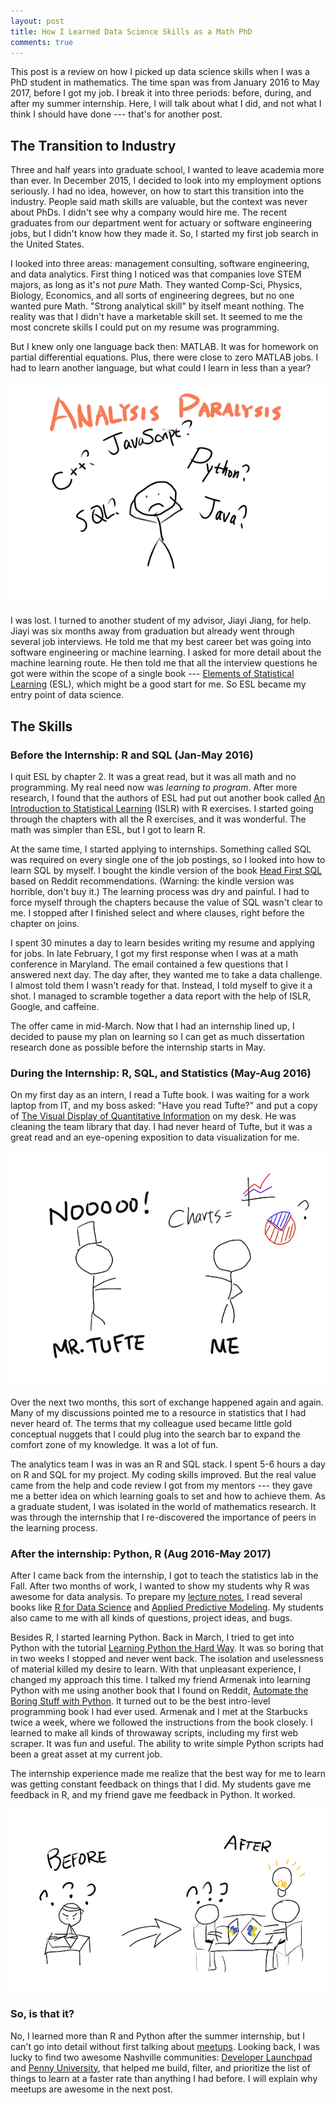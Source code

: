 ```yaml
---
layout: post
title: How I Learned Data Science Skills as a Math PhD
comments: true
---
```


This post is a review on how I picked up data science skills when I was a PhD student in mathematics. The time span was from January 2016  to May 2017, before I got my job. I break it into three periods: before, during, and after my summer internship. Here, I will talk about what I did, and not what I think I should have done --- that's for another post.

## The Transition to Industry

Three and half years into graduate school, I wanted to leave academia more than ever. In December 2015, I decided to look into my employment options seriously. I had no idea, however, on how to start this transition into the industry. People said math skills are valuable, but the context was never about PhDs. I didn't see why a company would hire me. The recent graduates from our department went for actuary or software engineering jobs, but I didn't know how they made it. So, I started my first job search in the United States.

I looked into three areas: management consulting, software engineering, and data analytics. First thing I noticed was that companies love STEM majors, as long as it's not *pure* Math. They wanted Comp-Sci, Physics, Biology, Economics, and all sorts of engineering degrees, but no one wanted pure Math. "Strong analytical skill" by itself meant nothing. The reality was that I didn't have a marketable skill set. It seemed to me the most concrete skills I could put on my resume was programming.

But I knew only one language back then: MATLAB. It was for homework on partial differential equations. Plus, there were close to zero MATLAB jobs. I had to learn another language, but what could I learn in less than a year?

![analysis-paralysis](/figure/source/2017-10-14-learning-skills-for-data-science/analysis-paralysis.png)

I was lost. I turned to another student of my advisor, Jiayi Jiang, for help. Jiayi was six months away from graduation but already went through several job interviews. He told me that my best career bet was going into software engineering or machine learning. I asked for more detail about the machine learning route. He then told me that all the interview questions he got were within the scope of a single book --- [Elements of Statistical Learning](https://web.stanford.edu/~hastie/ElemStatLearn/) (ESL), which might be a good start for me. So ESL became my entry point of data science.

## The Skills
### Before the Internship: R and SQL (Jan-May 2016)

I quit ESL by chapter 2. It was a great read, but it was all math and no programming. My real need now was *learning to program*. After more research, I found that the authors of ESL had put out another book called [An Introduction to Statistical Learning](http://www-bcf.usc.edu/~gareth/ISL/) (ISLR) with R exercises. I started going through the chapters with all the R exercises, and it was wonderful. The math was simpler than ESL, but I got to learn R.

At the same time, I started applying to internships. Something called SQL was required on every single one of the job postings, so I looked into how to learn SQL by myself. I bought the kindle version of the book [Head First SQL](http://shop.oreilly.com/product/9780596526849.do) based on Reddit recommendations. (Warning: the kindle version was horrible, don't buy it.) The learning process was dry and painful. I had to force myself through the chapters because the value of SQL wasn't clear to me. I stopped after I finished select and where clauses, right before the chapter on joins.

I spent 30 minutes a day to learn besides writing my resume and applying for jobs. In late February, I got my first response when I was at a math conference in Maryland. The email contained a few questions that I answered next day. The day after, they wanted me to take a data challenge. I almost told them I wasn't ready for that. Instead, I told myself to give it a shot. I managed to scramble together a data report with the help of ISLR, Google, and caffeine.

The offer came in mid-March. Now that I had an internship lined up, I decided to pause my plan on learning so I can get as much dissertation research done as possible before the internship starts in May.

### During the Internship: R, SQL, and Statistics (May-Aug 2016)

On my first day as an intern, I read a Tufte book. I was waiting for a work laptop from IT, and my boss asked: "Have you read Tufte?" and put a copy of [The Visual Display of Quantitative Information](https://www.amazon.com/Visual-Display-Quantitative-Information/dp/1930824130) on my desk. He was cleaning the team library that day. I had never heard of Tufte, but it was a great read and an eye-opening exposition to data visualization for me.

![tufte](/figure/source/2017-10-14-learning-skills-for-data-science/mr-tufte.png)

Over the next two months, this sort of exchange happened again and again. Many of my discussions pointed me to a resource in statistics that I had never heard of. The terms that my colleague used became little gold conceptual nuggets that I could plug into the search bar to expand the comfort zone of my knowledge. It was a lot of fun.

The analytics team I was in was an R and SQL stack. I spent 5-6 hours a day on R and SQL for my project. My coding skills improved. But the real value came from the help and code review I got from my mentors --- they gave me a better idea on which learning goals to set and how to achieve them. As a graduate student, I was isolated in the world of mathematics research. It was through the internship that I re-discovered the importance of peers in the learning process.

### After the internship: Python, R (Aug 2016-May 2017)

After I came back from the internship, I got to teach the statistics lab in the Fall. After two months of work, I wanted to show my students why R was awesome for data analysis. To prepare my [lecture notes](https://github.com/changhsinlee/RLabNotes), I read several books like [R for Data Science](http://r4ds.had.co.nz/) and [Applied Predictive Modeling](http://appliedpredictivemodeling.com/). My students also came to me with all kinds of questions, project ideas, and bugs.

Besides R, I started learning Python. Back in March, I tried to get into Python with the tutorial [Learning Python the Hard Way](https://learnpythonthehardway.org/). It was so boring that in two weeks I stopped and never went back. The isolation and uselessness of material killed my desire to learn. With that unpleasant experience, I changed my approach this time. I talked my friend Armenak into learning Python with me using another book that I found on Reddit, [Automate the Boring Stuff with Python](https://automatetheboringstuff.com/). It turned out to be the best intro-level programming book I had ever used. Armenak and I met at the Starbucks twice a week, where we followed the instructions from the book closely. I learned to make all kinds of throwaway scripts, including my first web scraper. It was fun and useful. The ability to write simple Python scripts had been a great asset at my current job.

The internship experience made me realize that the best way for me to learn was getting constant feedback on things that I did. My students gave me feedback in R, and my friend gave me feedback in Python. It worked.

![peer-feedback](/figure/source/2017-10-14-learning-skills-for-data-science/feedback.png)

### So, is that it?

No, I learned more than R and Python after the summer internship, but I can't go into detail without first talking about [meetups](https://www.meetup.com/). Looking back, I was lucky to find two awesome Nashville communities: [Developer Launchpad](https://www.meetup.com/Developer-Launchpad-Nashville/) and [Penny University](https://groups.google.com/forum/#!forum/penny-university), that helped me build, filter, and prioritize the list of things to learn at a faster rate than anything I had before. I will explain why meetups are awesome in the next post.
